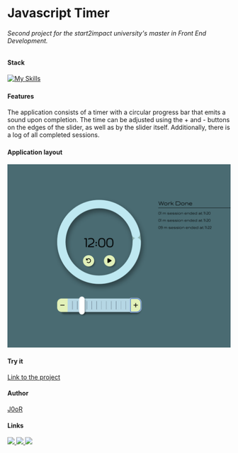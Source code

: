 # Javascript Timer
###### Second project for the start2impact university's master in Front End Development.

###
#### Stack
[![My Skills](https://skillicons.dev/icons?i=html,css,js&perline=3)](https://skillicons.dev)

###
#### Features
The application consists of a timer with a circular progress bar that emits a sound upon completion.
The time can be adjusted using the + and - buttons on the edges of the slider, as well as by the slider itself.
Additionally, there is a log of all completed sessions.

###
#### Application layout
![alt text](<Screenshot 2024-12-20 alle 11.23.14.png>)


#### Try it
[Link to the project](https://link-url-here.org)

#### Author
[J0oR](https://github.com/J0oR)

#### Links
<a href="https://www.linkedin.com/in/giovanni-ruocco-b3a5492a2/">
    <img src="https://skillicons.dev/icons?i=linkedin" />
  </a>
  <a href="https://github.com/J0oR?tab=repositories">
    <img src="https://skillicons.dev/icons?i=github" />
  </a>
  <a href="https://codepen.io/jrvn/">
    <img src="https://skillicons.dev/icons?i=codepen" />
  </a>